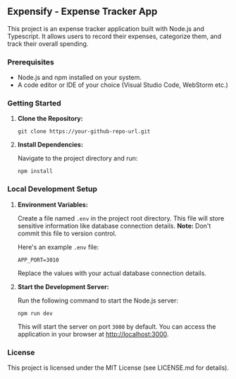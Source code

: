 ## Expensify - Expense Tracker App

This project is an expense tracker application built with Node.js and Typescript. It allows users to record their expenses, categorize them, and track their overall spending.

### Prerequisites

* Node.js and npm installed on your system.
* A code editor or IDE of your choice (Visual Studio Code, WebStorm etc.)

### Getting Started

1. **Clone the Repository:**

   ```
   git clone https://your-github-repo-url.git
   ```

2. **Install Dependencies:**

   Navigate to the project directory and run:

   ```
   npm install
   ```

### Local Development Setup

1. **Environment Variables:**

   Create a file named `.env` in the project root directory. This file will store sensitive information like database connection details.  **Note:**  Don't commit this file to version control.

   Here's an example `.env` file:

   ```
   APP_PORT=3010
   ```

   Replace the values with your actual database connection details.

2. **Start the Development Server:**

   Run the following command to start the Node.js server:

   ```
   npm run dev
   ```

   This will start the server on port `3000` by default. You can access the application in your browser at [http://localhost:3000](http://localhost:3000/).




### License

This project is licensed under the MIT License (see LICENSE.md for details).
